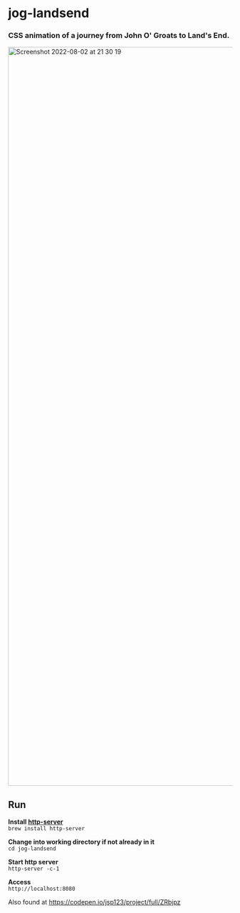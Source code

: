 # jog-landsend
### CSS animation of a journey from John O' Groats to Land's End.

<img width="1656" alt="Screenshot 2022-08-02 at 21 30 19" src="https://user-images.githubusercontent.com/17809022/182467738-78c75d63-3b5b-48a7-9387-67282857d43e.png">

## Run

**Install [http-server](https://www.npmjs.com/package/http-server)**   
```brew install http-server```

**Change into working directory if not already in it**   
```cd jog-landsend```

**Start http server**   
```http-server -c-1```

**Access**   
```http://localhost:8080```  

Also found at https://codepen.io/jsp123/project/full/ZRbjpz
